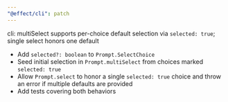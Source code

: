 ```yaml
---
"@effect/cli": patch
---
```


cli: multiSelect supports per-choice default selection via `selected: true`; single select honors one default

- Add `selected?: boolean` to `Prompt.SelectChoice`
- Seed initial selection in `Prompt.multiSelect` from choices marked `selected: true`
- Allow `Prompt.select` to honor a single `selected: true` choice and throw an error if multiple defaults are provided
- Add tests covering both behaviors

